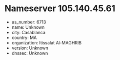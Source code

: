 # Nameserver 105.140.45.61

* as_number: 6713
* name: Unknown
* city: Casablanca
* country: MA
* organization: Itissalat Al-MAGHRIB
* version: Unknown
* dnssec: Unknown
